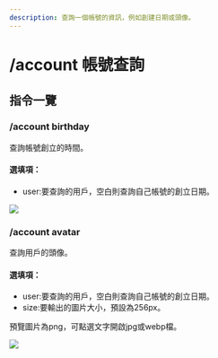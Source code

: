 ```yaml
---
description: 查詢一個帳號的資訊，例如創建日期或頭像。
---
```


# /account 帳號查詢

## 指令一覽

### /account birthday

查詢帳號創立的時間。

#### 選填項：

* user:要查詢的用戶，空白則查詢自己帳號的創立日期。

![](https://media.discordapp.net/attachments/848902789681381416/949959348317212682/unknown.png)

### /account avatar

查詢用戶的頭像。

#### 選填項：

* user:要查詢的用戶，空白則查詢自己帳號的創立日期。
* size:要輸出的圖片大小，預設為256px。

預覽圖片為png，可點選文字開啟jpg或webp檔。

![](https://cdn.discordapp.com/attachments/848902789681381416/949960682403672104/unknown.png)
